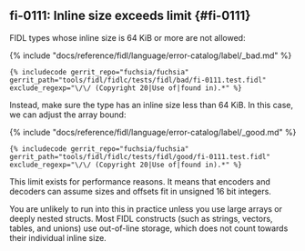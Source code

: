## fi-0111: Inline size exceeds limit {#fi-0111}

FIDL types whose inline size is 64 KiB or more are not allowed:

{% include "docs/reference/fidl/language/error-catalog/label/_bad.md" %}

```fidl
{% includecode gerrit_repo="fuchsia/fuchsia" gerrit_path="tools/fidl/fidlc/tests/fidl/bad/fi-0111.test.fidl" exclude_regexp="\/\/ (Copyright 20|Use of|found in).*" %}
```

Instead, make sure the type has an inline size less than 64 KiB. In this case,
we can adjust the array bound:

{% include "docs/reference/fidl/language/error-catalog/label/_good.md" %}

```fidl
{% includecode gerrit_repo="fuchsia/fuchsia" gerrit_path="tools/fidl/fidlc/tests/fidl/good/fi-0111.test.fidl" exclude_regexp="\/\/ (Copyright 20|Use of|found in).*" %}
```

This limit exists for performance reasons. It means that encoders and decoders
can assume sizes and offsets fit in unsigned 16 bit integers.

You are unlikely to run into this in practice unless you use large arrays or
deeply nested structs. Most FIDL constructs (such as strings, vectors, tables,
and unions) use out-of-line storage, which does not count towards their
individual inline size.
